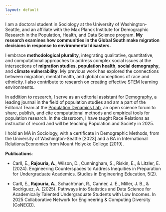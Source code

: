 ```yaml
---
layout: default
---
```


I am a doctoral student in Sociology at the University of Washington-Seattle, and an affiliate with the Max Planck Institute for Demographic Research in the Population, Health, and Data Science program. **My research examines how communities in the Global South make migration decisions in response to environmental disasters.**

I embrace **methodological plurality**, integrating qualitative, quantitative, and computational approaches to address complex social issues at the intersections of **migration studies**, **population health**, **social demography**, and **climate vulnerability**. My previous work has explored the connections between migration, mental health, and global conceptions of race and ethnicity. I also contribute to research on creating effective STEM learning environments.

In addition to research, I serve as an editorial assistant for [Demography](https://www.populationassociation.org/demography/editorial-team/editorial-assistant), a leading journal in the field of population studies and am a part of the Editorial Team at the [Population Dynamics Lab](https://population-dynamics-lab.csde.washington.edu), an open science forum to share, publish, and cite computational methods and empirical tools for population research. In the classroom, I have taught Race Relations as instructor of record and will be teaching Population and Society in 2025.

I hold an MA in Sociology, with a certificate in Demographic Methods, from the University of Washington-Seattle [2023] and a BA in International Relations/Economics from Mount Holyoke College [2019].

**Publications**: 

- Carll, E., **Rajouria, A.**, Wilson, D., Cunningham, S., Riskin, E., & Litzler, E. (2024). Engineering Counterspaces to Address Inequities in Preparation for Undergraduate Academics. Studies in Engineering Education, 5(2). 

- Carll, E., **Rajouria, A.**, Schachtman, R., Canner, J. E., Miller, J. B., & Rodriguez, A. (2025). Pathways into Statistics and Data Science for Academically Talented Undergraduate Students with Low Incomes. In 2025 Collaborative Network for Engineering & Computing Diversity (CoNECD).